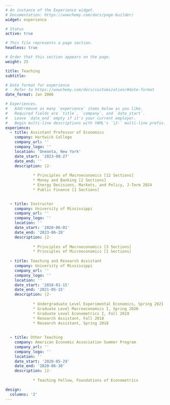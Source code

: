 ```yaml
---
# An instance of the Experience widget.
# Documentation: https://wowchemy.com/docs/page-builder/
widget: experience

# Status
active: true

# This file represents a page section.
headless: true

# Order that this section appears on the page.
weight: 25

title: Teaching
subtitle:

# Date format for experience
#   Refer to https://wowchemy.com/docs/customization/#date-format
date_format: Jan 2006

# Experiences.
#   Add/remove as many `experience` items below as you like.
#   Required fields are `title`, `company`, and `date_start`.
#   Leave `date_end` empty if it's your current employer.
#   Begin multi-line descriptions with YAML's `|2-` multi-line prefix.
experience:
  - title: Assistant Professor of Economics
    company: Hartwick College
    company_url: ''
    company_logo: ''
    location: 'Oneonta, New York'
    date_start: '2023-08-27'
    date_end: ''
    description: |2-
        
            * Principles of Macroeconomics [12 Sections]
            * Money and Banking [2 Sections]
            * Energy Decisions, Markets, and Policy, J-Term 2024
            * Public Finance [1 Sections]

    
  - title: Instructor
    company: University of Mississippi
    company_url: ''
    company_logo: ''
    location: ''
    date_start: '2020-06-01'
    date_end: '2023-06-28'
    description: |2-
        
            * Principles of Macroeconomics [3 Sections]
            * Principles of Microeconomics [1 Sections]
       
  - title: Teaching and Research Assistant
    company: University of Mississippi
    company_url: ''
    company_logo: ''
    location: ''
    date_start: '2018-01-15'
    date_end: '2021-05-15'
    description: |2-
    
            * Undergraduate Level Experimental Economics, Spring 2021
            * Graduate Level Macroeconomics I, Spring 2020
            * Graduate Level Econometrics I, Fall 2019
            * Research Assistant, Fall 2018
            * Research Assistant, Spring 2018
  
  
  - title: Other Teaching
    company: American Economic Association Summer Program 
    company_url: ''
    company_logo: ''
    location: ''
    date_start: '2020-05-29'
    date_end: '2020-06-30'
    description: |2-
    
            * Teaching Fellow, Foundations of Econometrics 

design:
  columns: '2'
---
```

